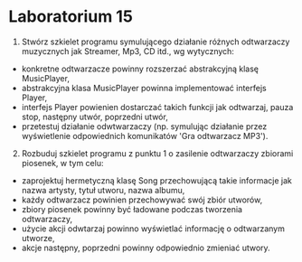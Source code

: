# Laboratorium 15

 1. Stwórz szkielet programu symulującego działanie różnych odtwarzaczy muzycznych jak Streamer, Mp3, CD itd., wg wytycznych:
 * konkretne odtwarzacze powinny rozszerzać abstrakcyjną klasę MusicPlayer,
 * abstrakcyjna klasa MusicPlayer powinna implementować interfejs Player,
 * interfejs Player powienien dostarczać takich funkcji jak odtwarzaj, pauza stop, następny utwór, poprzedni utwór,
 * przetestuj działanie odwtwarzaczy (np. symulując działanie przez wyświetlenie odpowiednich komunikatów 'Gra odtwarzacz MP3').
 
 2. Rozbuduj szkielet programu z punktu 1 o zasilenie odtwarzaczy zbiorami piosenek, w tym celu:
 * zaprojektuj hermetyczną klasę Song przechowującą takie informacje jak nazwa artysty, tytuł utworu, nazwa albumu,
 * każdy odtwarzacz powinien przechowywać swój zbiór utworów,
 * zbiory piosenek powinny być ładowane podczas tworzenia odtwarzaczy,
 * użycie akcji odwtarzaj powinno wyświetlać informację o odtwarzanym utworze,
 * akcje następny, poprzedni powinny odpowiednio zmieniać utwory.
